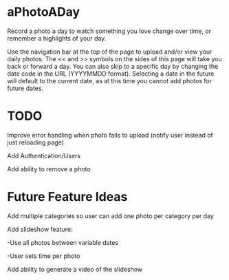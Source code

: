 # aPhotoADay
Record a photo a day to watch something you love change over time, or remember a highlights of your day.

Use the navigation bar at the top of the page to upload and/or view your daily photos. The << and >> symbols on the sides of this page will take you back or forward a day. You can also skip to a specific day by changing the date code in the URL (YYYYMMDD format). Selecting a date in the future will default to the current date, as at this time you cannot add photos for future dates.

# TODO
Improve error handling when photo fails to upload (notify user instead of just reloading page)

Add Authentication/Users

Add ability to remove a photo

# Future Feature Ideas
Add multiple categories so user can add one photo per category per day

Add slideshow feature:

  -Use all photos between variable dates
  
  -User sets time per photo
  
Add ability to generate a video of the slideshow
